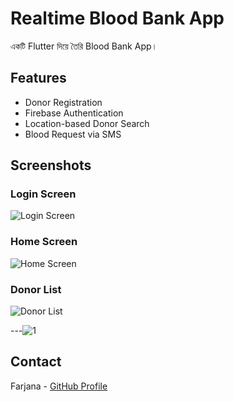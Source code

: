 # Realtime Blood Bank App

একটি Flutter দিয়ে তৈরি Blood Bank App।

## Features
- Donor Registration
- Firebase Authentication
- Location-based Donor Search
- Blood Request via SMS

## Screenshots

### Login Screen
![Login Screen](screenshots/login.png)

### Home Screen
![Home Screen](screenshots/home.png)

### Donor List
![Donor List](screenshots/donor_list.png)

---![1](https://github.com/user-attachments/assets/d741282d-c011-4f70-832e-a069343d417d)


## Contact

Farjana - [GitHub Profile](https://github.com/farjana123-mimi)
